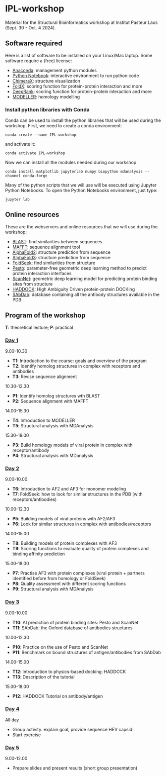 # IPL-workshop
Material for the Structural Bioinformatics workshop at Institut Pasteur Laos (Sept. 30 - Oct. 4 2024).

## Software required
Here is a list of software to be installed on your Linux/Mac laptop.
Some software require a (free) license:

* [Anaconda](https://www.anaconda.com/): management python modules
* [Python Notebook](https://jupyter.org): interactive environment to run python code
* [ChimeraX](https://www.cgl.ucsf.edu/chimerax/): structure visualization
* [FoldX](https://foldxsuite.crg.eu/): scoring function for protein-protein interaction and more
* [DeepRank](https://pypi.org/project/deeprank/): scoring function for protein-protein interaction and more 
* [MODELLER](https://salilab.org/modeller/): homology modelling

### Install python libraries with Conda
Conda can be used to install the python libraries that will be used during the workshop.
First, we need to create a conda environment:
```
conda create --name IPL-workshop
```
and activate it:
```
conda activate IPL-workshop
```
Now we can install all the modules needed during our workshop
```
conda install matplotlib jupyterlab numpy biopython mdanalysis --channel conda-forge
```

Many of the python scripts that we will use will be executed using Jupyter Python Notebooks.
To open the Python Notebooks environment, just type:
```
jupyter lab
```

## Online resources
These are the webservers and online resources that we will use during the workshop:
* [BLAST](https://blast.ncbi.nlm.nih.gov/Blast.cgi): find similarities between sequences 
* [MAFFT](https://mafft.cbrc.jp/alignment/server/index.html): sequence alignment tool
* [AlphaFold2](https://colab.research.google.com/github/sokrypton/ColabFold/blob/main/AlphaFold2.ipynb): structure prediction from sequence
* [AlphaFold3](https://alphafoldserver.com/about): structure prediction from sequence
* [FoldSeek](https://search.foldseek.com/search): find similarities from structure
* [Pesto](https://pesto.epfl.ch/): parameter-free geometric deep learning method to predict protein interaction interfaces
* [ScanNet](http://bioinfo3d.cs.tau.ac.il/ScanNet/): geometric deep learning model for predicting protein binding sites from structure 
* [HADDOCK](https://www.bonvinlab.org/education/HADDOCK24/HADDOCK24-antibody-antigen-basic/): High Ambiguity Driven protein-protein DOCKing
* [SAbDab](https://opig.stats.ox.ac.uk/webapps/sabdab-sabpred/sabdab): database containing all the antibody structures available in the PDB

## Program of the workshop
**T**: theoretical lecture; **P**: practical

### [Day 1](DAY-1/README.md)
9.00-10.30
*   **T1**:  Introduction to the course: goals and overview of the program
*   **T2**:  Identify homolog structures in complex with receptors and antibodies
*   **T3**:  Revise sequence alignment

10.30-12.30 
*   **P1**: Identify homolog structures wth BLAST
*   **P2**: Sequence alignment with MAFFT

14.00-15.30
*   **T4**: Introduction to MODELLER
*   **T5**: Structural analysis with MDAnalysis

15.30-18.00
*   **P3**: Build homology models of viral protein in complex with receptor/antibody
*   **P4**: Structural analysis with MDanalysis

### [Day 2](DAY-2/README.md) 
9.00-10.00 
*   **T6**:  Introduction to AF2 and AF3 for monomer modeling
*   **T7**:  FoldSeek: how to look for similar structures in the PDB (with receptors/antibodies)
 
10.00-12.30
*   **P5**: Building models of viral proteins with AF2/AF3
*   **P6**: Look for similar structures in complex with antibodies/receptors

14.00-15.00
*   **T8**: Building models of protein complexes with AF3
*   **T9**: Scoring functions to evaluate quality of protein complexes and binding affinity prediction

15.00-18.00
*   **P7**: Practise AF3 with protein complexes (viral protein + partners identified before from homology or FoldSeek)
*   **P8**: Quality assessment with different scoring functions
*   **P9**: Structural analysis with MDAnalysis

### [Day 3](DAY-3/README.md)
9.00-10.00 
*    **T10**: AI prediction of protein binding sites: Pesto and ScanNet
*    **T11**: SAbDab: the Oxford database of antibodies structures

10.00-12.30
*    **P10**: Practice on the use of Pesto and ScanNet
*    **P11**: Benchmark on bound structures of antigen/antibodies from SAbDab

14.00-15.00
*    **T12**:  Introduction to physics-based docking: HADDOCK
*    **T13**:  Description of the tutorial

15.00-18.00
*   **P12**: HADDOCK Tutorial on antibody/antigen

### [Day 4](DAY-4/README.md)
All day
   * Group activity: explain goal, provide sequence HEV capsid
   * Start exercise
 
### [Day 5](DAY-5/README.md) 
9.00-12.00
* Prepare slides and present results (short group presentation)

